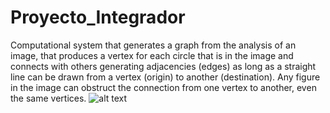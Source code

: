 # Proyecto_Integrador
Computational system that generates a graph from the analysis of an image, that produces a vertex for each circle that is in the image and connects with others generating adjacencies (edges) as long as a straight line can be drawn from a vertex (origin) to another (destination). Any figure in the image can obstruct the connection from one vertex to another, even the same vertices.
![alt text]()
